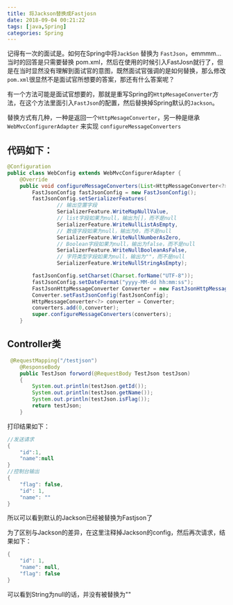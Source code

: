 ```yaml
---
title: 将Jackson替换成Fastjosn
date: 2018-09-04 00:21:22
tags: [java,Spring]
categories: Spring
---
```


记得有一次的面试是。如何在Spring中将`JackSon` 替换为 `FastJson`，emmmm...当时的回答是只需要替换 pom.xml，然后在使用的时候引入FastJosn就行了，但是在当时显然没有理解到面试官的意图，既然面试官强调的是如何替换，那么修改`pom.xml`很显然不是面试官所想要的答案，那还有什么答案呢？

有一个方法可能是面试官想要的，那就是重写Spring的`HttpMesageConverter`方法，在这个方法里面引入`FastJson`的配置，然后替换掉Spring默认的`Jackson`。

替换方式有几种，一种是返回一个`HttpMesageConverter`，另一种是继承`WebMvcConfigurerAdapter` 来实现 `configureMessageConverters`
## 代码如下：
```java
@Configuration
public class WebConfig extends WebMvcConfigurerAdapter {
    @Override
    public void configureMessageConverters(List<HttpMessageConverter<?>> converters) {
        FastJsonConfig fastJsonConfig = new FastJsonConfig();
        fastJsonConfig.setSerializerFeatures(
                // 输出空置字段
                SerializerFeature.WriteMapNullValue,
                // list字段如果为null，输出为[]，而不是null
                SerializerFeature.WriteNullListAsEmpty,
                // 数值字段如果为null，输出为0，而不是null
                SerializerFeature.WriteNullNumberAsZero,
                // Boolean字段如果为null，输出为false，而不是null
                SerializerFeature.WriteNullBooleanAsFalse,
                // 字符类型字段如果为null，输出为""，而不是null
                SerializerFeature.WriteNullStringAsEmpty);

        fastJsonConfig.setCharset(Charset.forName("UTF-8"));
        fastJsonConfig.setDateFormat("yyyy-MM-dd hh:mm:ss");
        FastJsonHttpMessageConverter Converter = new FastJsonHttpMessageConverter();
        Converter.setFastJsonConfig(fastJsonConfig);
        HttpMessageConverter<?> converter = Converter;
        converters.add(0,converter);
        super.configureMessageConverters(converters);
    }
```

## Controller类
```java
 @RequestMapping("/testjson")
    @ResponseBody
    public TestJson forword(@RequestBody TestJson testJson)
    {
        System.out.println(testJson.getId());
        System.out.println(testJson.getName());
        System.out.println(testJson.isFlag());
        return testJson;
    }
```
打印结果如下：
```java
//发送请求
{
	"id":1,
	"name":null
}
//控制台输出
{
    "flag": false,
    "id": 1,
    "name": ""
}
```
所以可以看到默认的Jackson已经被替换为Fastjson了

为了区别与Jackson的差异，在这里注释掉Jackson的config，然后再次请求，结果如下：
```java
{
    "id": 1,
    "name": null,
    "flag": false
}
```
可以看到String为null的话，并没有被替换为""